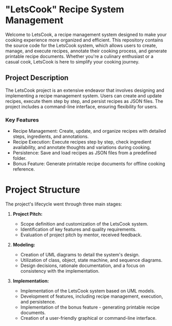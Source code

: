 # "LetsCook" Recipe System Management

Welcome to LetsCook, a recipe management system designed to make your cooking experience more organized and efficient. This repository contains the source code for the LetsCook system, which allows users to create, manage, and execute recipes, annotate their cooking process, and generate printable recipe documents. Whether you're a culinary enthusiast or a casual cook, LetsCook is here to simplify your cooking journey.

## Project Description

The LetsCook project is an extensive endeavor that involves designing and implementing a recipe management system. Users can create and update recipes, execute them step by step, and persist recipes as JSON files. The project includes a command-line interface, ensuring flexibility for users.

### Key Features

- Recipe Management: Create, update, and organize recipes with detailed steps, ingredients, and annotations.
- Recipe Execution: Execute recipes step by step, check ingredient availability, and annotate thoughts and variations during cooking.
- Persistence: Save and load recipes as JSON files from a predefined folder.
- Bonus Feature: Generate printable recipe documents for offline cooking reference.

# Project Structure

The project's lifecycle went through three main stages:

1. **Project Pitch:**
   - Scope definition and customization of the LetsCook system.
   - Identification of key features and quality requirements.
   - Evaluation of project pitch by mentor, received feedback.

2. **Modeling:**
   - Creation of UML diagrams to detail the system's design.
   - Utilization of class, object, state machine, and sequence diagrams.
   - Design decisions, rationale documentation, and a focus on consistency with the implementation.

3. **Implementation:**
   - Implementation of the LetsCook system based on UML models.
   - Development of features, including recipe management, execution, and persistence.
   - Implementation of the bonus feature - generating printable recipe documents.
   - Creation of a user-friendly graphical or command-line interface.
